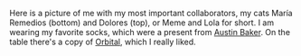 Here is a picture of me with my most important collaborators, my cats María Remedios (bottom) and Dolores (top), or Meme and Lola for short. 
I am wearing my favorite socks, which were a present from [Austin Baker](https://www.austinabaker.com/). On the table there's a copy of [Orbital](https://en.wikipedia.org/wiki/Orbital_(novel)), which I really liked. 
